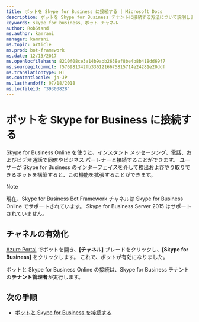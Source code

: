 ```yaml
---
title: ボットを Skype for Business に接続する | Microsoft Docs
description: ボットを Skype for Business テナントに接続する方法について説明します。
keywords: skype for business、ボット チャネル
author: RobStand
ms.author: kamrani
manager: kamrani
ms.topic: article
ms.prod: bot-framework
ms.date: 12/13/2017
ms.openlocfilehash: 8210f08ce3a14b9abb2638ef8be4b8b418dd69f7
ms.sourcegitcommit: f576981342fb3361216675815714e24281e20ddf
ms.translationtype: HT
ms.contentlocale: ja-JP
ms.lasthandoff: 07/18/2018
ms.locfileid: "39303828"
---
```

# <a name="connect-a-bot-to-skype-for-business"></a>ボットを Skype for Business に接続する

Skype for Business Online を使うと、インスタント メッセージング、電話、およびビデオ通話で同僚やビジネス パートナーと接続することができます。 ユーザーが Skype for Business のインターフェイスを介して検出およびやり取りできるボットを構築すると、この機能を拡張することができます。

> [!NOTE]
> 現在、Skype for Business Bot Framework チャネルは Skype for Business Online でサポートされています。 Skype for Business Server 2015 はサポートされていません。 

## <a name="enable-the-channel"></a>チャネルの有効化

[Azure Portal](https://portal.azure.com/) でボットを開き、**[チャネル]** ブレードをクリックし、**[Skype for Business]** をクリックします。 これで、ボットが有効になりました。 

ボットと Skype for Business Online の接続は、Skype for Business テナントの**テナント管理者**が実行します。

## <a name="next-steps"></a>次の手順
* [ボットと Skype for Business を接続する](https://msdn.microsoft.com/en-us/skype/Skype-For-Business-Bot-Framework/docs/overview)








